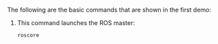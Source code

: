 The following are the basic commands that are shown in the first demo:

1. This command launches the ROS master:

   `roscore`
